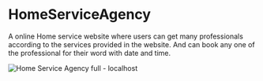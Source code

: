 # HomeServiceAgency
A online Home service website where users can get many professionals according to the services provided in the website. And can book any one of the professional for their word with date and time.

![Home Service Agency full - localhost](https://github.com/akshayxemo/HomeServiceAgency/assets/83893825/80b47fac-3859-443e-96ba-226699bc28e3)
